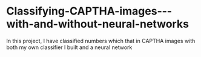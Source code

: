 # Classifying-CAPTHA-images---with-and-without-neural-networks
In this project, I have classified numbers which that in CAPTHA images with both my own classifier I built and a neural network

